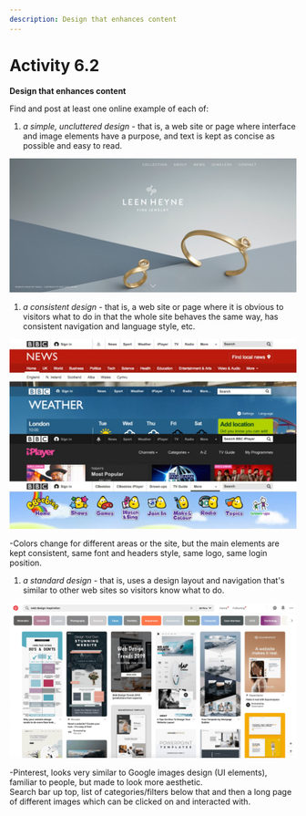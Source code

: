 ```yaml
---
description: Design that enhances content
---
```


# Activity 6.2

**Design that enhances content**

Find and post at least one online example of each of:

1. _a simple, uncluttered design -_ that is, a web site or page where interface and image elements have a purpose, and text is kept as concise as possible and easy to read.

![](.gitbook/assets/minimalist.png)

1. _a consistent design -_ that is, a web site or page where it is obvious to visitors what to do in that the whole site behaves the same way, has consistent navigation and language style, etc.

![](.gitbook/assets/bbc-web-1024x677.jpg)

-Colors change for different areas or the site, but the main elements are kept consistent, same font and headers style, same logo, same login position.

1. _a standard design -_ that is, uses a design layout and navigation that's similar to other web sites so visitors know what to do.

![](.gitbook/assets/123.png)

-Pinterest, looks very similar to Google images design \(UI elements\), familiar to people, but made to look more aesthetic.  
Search bar up top, list of categories/filters below that and then a long page of different images which can be clicked on and interacted with.

